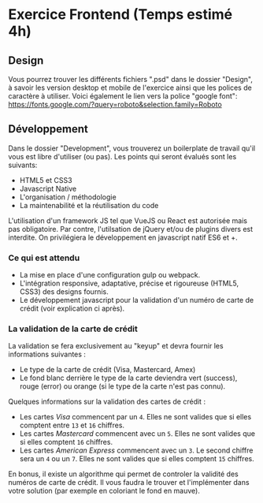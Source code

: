 # Exercice Frontend (Temps estimé 4h)

## Design

Vous pourrez trouver les différents fichiers ".psd" dans le dossier "Design", à savoir les version desktop et mobile de l'exercice ainsi que les polices de caractère à utiliser. Voici également le lien vers la police "google font": https://fonts.google.com/?query=roboto&selection.family=Roboto

## Développement

Dans le dossier "Development", vous trouverez un boilerplate de travail qu'il vous est libre d'utiliser (ou pas). Les points qui seront évalués sont les suivants:

 * HTML5 et CSS3
 * Javascript Native
 * L'organisation / méthodologie
 * La maintenabilité et la réutilisation du code

L'utilisation d'un framework JS tel que VueJS ou React est autorisée mais pas obligatoire. Par contre, l'utilsation de jQuery et/ou de plugins divers est interdite. On privilégiera le développement en javascript natif ES6 et +.

### Ce qui est attendu

 * La mise en place d'une configuration gulp ou webpack.
 * L'intégration responsive, adaptative, précise et rigoureuse (HTML5, CSS3) des designs fournis.
 * Le développement javascript pour la validation d'un numéro de carte de crédit (voir explication ci après).

### La validation de la carte de crédit

La validation se fera exclusivement au "keyup" et devra fournir les informations suivantes :

 * Le type de la carte de crédit (Visa, Mastercard, Amex)
 * Le fond blanc derrière le type de la carte deviendra vert (success), rouge (error) ou orange (si le type de la carte n'est pas connu).

Quelques informations sur la validation des cartes de crédit :

 * Les cartes *Visa* commencent par un `4`. Elles ne sont valides que si elles comptent entre `13` et `16` chiffres.
 * Les cartes *Mastercard* commencent avec un `5`. Elles ne sont valides que si elles comptent `16` chiffres.
 * Les cartes *American Express* commencent avec un `3`. Le second chiffre sera un `4` ou un `7`. Elles ne sont valides que si elles comptent `15` chiffres.

En bonus, il existe un algorithme qui permet de controler la validité des numéros de carte de crédit. Il vous faudra le trouver et l'implémenter dans votre solution (par exemple en coloriant le fond en mauve).
